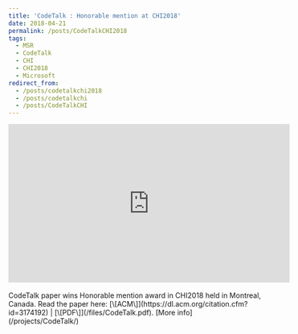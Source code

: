 ```yaml
---
title: 'CodeTalk : Honorable mention at CHI2018'
date: 2018-04-21
permalink: /posts/CodeTalkCHI2018
tags:
  - MSR
  - CodeTalk
  - CHI
  - CHI2018
  - Microsoft
redirect_from:
  - /posts/codetalkchi2018
  - /posts/codetalkchi
  - /posts/CodeTalkCHI
---
```


<iframe width="560" height="315" src="https://www.youtube.com/embed/ECQD_xx3Ig4" frameborder="0" allow="autoplay; encrypted-media" allowfullscreen></iframe>
<br>
<br>
CodeTalk paper wins Honorable mention award in CHI2018 held in Montreal, Canada.  
Read the paper here: [\[ACM\]](https://dl.acm.org/citation.cfm?id=3174192) | [\[PDF\]](/files/CodeTalk.pdf).  
[More info](/projects/CodeTalk/)
